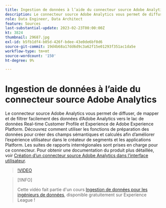 ```yaml
---
title: Ingestion de données à l’aide du connecteur source Adobe Analytics
description: Le connecteur source Adobe Analytics vous permet de diffuser, de mapper et de filtrer facilement des données d’Adobe Analytics vers le lac de données Real-time Customer Profile et Experience de Adobe Experience Platform.
role: Data Engineer, Data Architect
feature: Sources
last-substantial-update: 2023-02-23T00:00:00Z
kt: 3824
thumbnail: 29687.jpg
exl-id: b5fb1df4-b05d-426f-bdee-43e0de6bf0d6
source-git-commit: 19d4b68a17dd6d9c3a62f15e01293f351ac1da5e
workflow-type: tm+mt
source-wordcount: '150'
ht-degree: 9%

---
```


# Ingestion de données à l’aide du connecteur source Adobe Analytics

Le connecteur source Adobe Analytics vous permet de diffuser, de mapper et de filtrer facilement des données d’Adobe Analytics vers le lac de données Real-time Customer Profile et Experience de Adobe Experience Platform. Découvrez comment utiliser les fonctions de préparation des données pour créer des champs sémantiques et calculés afin d’améliorer l’expérience utilisateur dans le créateur de segments et les applications Platform. Les suites de rapports interrégionales sont prises en charge pour ce connecteur. Pour obtenir une documentation du produit plus détaillée, voir [Création d’un connecteur source Adobe Analytics dans l’interface utilisateur](https://experienceleague.adobe.com/docs/experience-platform/sources/ui-tutorials/create/adobe-applications/analytics.html?lang=fr).

>[!VIDEO](https://video.tv.adobe.com/v/29687?quality=12&learn=on)

>[!INFO]
>
> Cette vidéo fait partie d&#39;un cours [Ingestion de données pour les ingénieurs de données](https://experienceleague.adobe.com/?recommended=ExperiencePlatform-D-1-2020.1.dataingestion&amp;lang=fr), disponible gratuitement sur Experience League !
